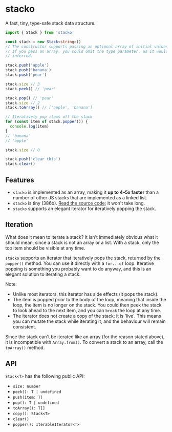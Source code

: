 # stacko

A fast, tiny, type-safe stack data structure.

```ts
import { Stack } from 'stacko'

const stack = new Stack<string>()
// The constructor supports passing an optional array of initial values.
// If you pass an array, you could omit the type parameter, as it would be
// inferred.

stack.push('apple')
stack.push('banana')
stack.push('pear')

stack.size // 3
stack.peek() // 'pear'

stack.pop() // 'pear'
stack.size // 2
stack.toArray() // ['apple', 'banana']

// Iteratively pop items off the stack
for (const item of stack.popper()) {
  console.log(item)
}
// 'banana'
// 'apple'

stack.size // 0

stack.push('clear this')
stack.clear()
```

## Features

- `stacko` is implemented as an array, making it **up to 4–5x faster** than a number of other JS stacks that are implemented as a linked list.
- `stacko` is tiny (386b). [Read the source code](); it won't take long.
- `stacko` supports an elegant iterator for iteratively popping the stack.

## Iteration

What does it mean to iterate a stack? It isn't immediately obvious what it should mean, since a stack is not an array or a list. With a stack, only the top item should be visible at any time.

`stacko` supports an iterator that iteratively pops the stack, returned by the `popper()` method. You can use it directly with a `for...of` loop. Iterative popping is something you probably want to do anyway, and this is an elegant solution to iterating a stack.

Note:
- Unlike most iterators, this iterator has side effects (it pops the stack).
- The item is popped prior to the body of the loop, meaning that inside the loop, the item is no longer on the stack. You could then peek the stack to look ahead to the next item, and you can `break` the loop at any time.
- The iterator does not create a copy of the stack; it is 'live'. This means you can mutate the stack while iterating it, and the behaviour will remain consistent.

Since the stack can't be iterated like an array (for the reason stated above), it is incompatible with `Array.from()`. To convert a stack to an array, call the `toArray()` method.

## API

`Stack<T>` has the following public API:

- `size: number`
- `peek(): T | undefined`
- `push(item: T)`
- `pop(): T | undefined`
- `toArray(): T[]`
- `copy(): Stack<T>`
- `clear()`
- `popper(): IterableIterator<T>`
